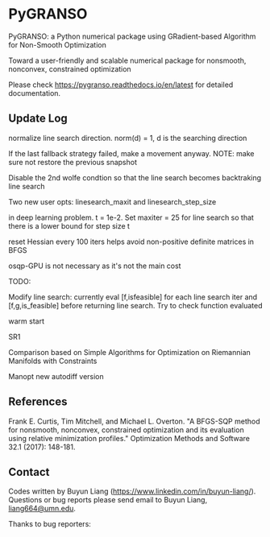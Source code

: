 # PyGRANSO

PyGRANSO: a Python numerical package using GRadient-based Algorithm for Non-Smooth Optimization

Toward a user-friendly and scalable numerical package for nonsmooth, nonconvex, constrained optimization

Please check https://pygranso.readthedocs.io/en/latest for detailed documentation.

## Update Log

normalize line search direction. norm(d) = 1, d is the searching direction

If the last fallback strategy failed, make a movement anyway. NOTE: make sure not restore the previous snapshot

Disable the 2nd wolfe condtion so that the line search becomes backtraking line search

Two new user opts: linesearch_maxit and linesearch_step_size

in deep learning problem. t = 1e-2. Set maxiter = 25 for line search so that there is a lower bound for step size t

reset Hessian every 100 iters helps avoid non-positive definite matrices in BFGS

osqp-GPU is not necessary as it's not the main cost


TODO:

Modify line search: currently eval [f,isfeasible] for each line search iter and [f,g,is_feasible] before returning line search. Try to check function evaluated

warm start

SR1

Comparison based on
Simple Algorithms for Optimization on Riemannian Manifolds with Constraints

Manopt new autodiff version

## References

Frank E. Curtis, Tim Mitchell, and Michael L. Overton. "A BFGS-SQP method for nonsmooth, nonconvex, constrained optimization and its evaluation using relative minimization profiles." Optimization Methods and Software 32.1 (2017): 148-181.

## Contact
Codes written by Buyun Liang (https://www.linkedin.com/in/buyun-liang/). Questions or bug reports please send email to Buyun Liang, liang664@umn.edu.

Thanks to bug reporters: 
